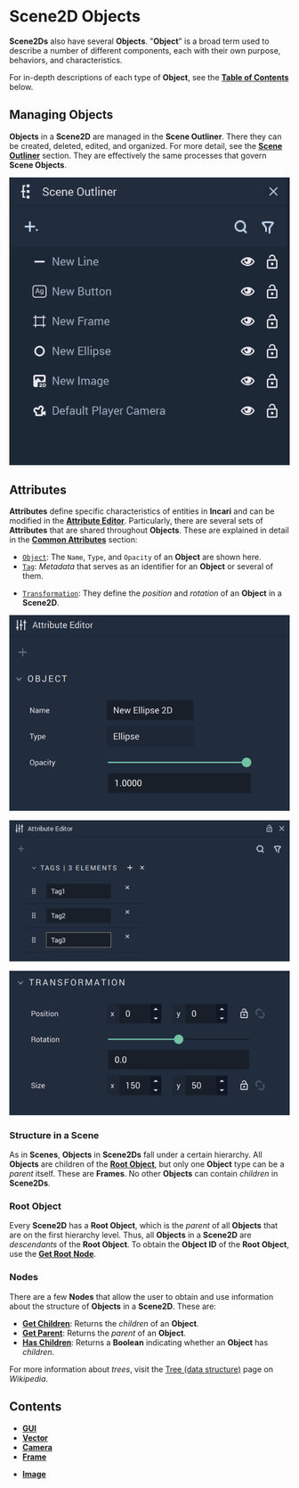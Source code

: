 # Scene2D Objects

 **Scene2Ds** also have several **Objects**. "**Object**" is a broad term used to describe a number of different components, each with their own purpose, behaviors, and characteristics.

For in-depth descriptions of each type of **Object**, see the [**Table of Contents**](#contents) below.

## Managing Objects

**Objects** in a **Scene2D** are managed in the **Scene Outliner**. There they can be created, deleted, edited, and organized. For more detail, see the [**Scene Outliner**](../../modules/scene-outliner.md) section. They are effectively the same processes that govern **Scene Objects**. 

![Objects in a Scene are managed in the Scene Outliner.](../../.gitbook/assets/2dsceneoutlinerex2.png)

## Attributes

**Attributes** define specific characteristics of entities in **Incari** and can be modified in the [**Attribute Editor**](../../modules/attribute-editor.md). Particularly, there are several sets of **Attributes** that are shared throughout **Objects**. These are explained in detail in the [**Common Attributes**](../attributes/common-attributes/) section:

* [`Object`](../attributes/common-attributes/object.md): The `Name`, `Type`, and `Opacity` of an **Object** are shown here.
* [`Tag`](../attributes/common-attributes/tag.md): _Metadata_ that serves as an identifier for an **Object** or several of them.
<!--* [`Sprite`](../attributes/common-attributes/sprite.md): They determine how an **Object** is visualized in a **Scene**.-->
* [`Transformation`](../attributes/common-attributes/transformation/README.md): They define the _position_ and _rotation_ of an **Object** in a **Scene2D**.


![Object Attributes.](../../.gitbook/assets/2datteditor.png)

![Tag Attributes.](../../.gitbook/assets/attri-tag.png)

![Transformation Attributes.](../../.gitbook/assets/2dtransformation.png)

<!--
<div>
<figure><img src="../../.gitbook/assets/2datteditor.png" alt=""><figcaption><p>Object Attributes.</p></figcaption></figure>
<figure><img src="../../.gitbook/assets/attri-tag.png" alt=""><figcaption><p>Tag Attributes.</p></figcaption></figure>
</div>

<div>
<figure><img src="../../.gitbook/assets/attri-sprite.png" alt=""><figcaption><p>Sprite Attributes.</p></figcaption></figure>
<figure><img src="../../.gitbook/assets/2dtransformation.png" alt=""><figcaption><p>Transformation Attributes.</p></figcaption></figure>
</div>
-->


<!--**Prefabs** are an important and useful type of **Object**. They are composed of a combination of **Objects** and allow the user to create several **Instances** of this combination, enact changes across all of them, or apply individual characteristics via overrides. For more information, see the [**Prefabs**](../prefabs/README.md) section.

![Creating a Prefab.](../../.gitbook/assets/prefabs1.gif)

## Objects in Logic

In the [**Logic**](../../modules/logic-editor.md), it might be necessary to make references to specific **Objects**. For this, each **Object** in a **Scene** gets assigned an **Object ID**, which is a unique identifier. The **Object ID** of an **Object** can be obtained from said **Object's** **Node**, which is created by dragging an **Object** from the **Scene Outliner** to the **Logic Editor**.

For handling and modifying **Objects** in the **Logic**, there is a special category of [**Nodes**](../../modules/logic-editor.md#nodes): the [**Object Nodes**](../../toolbox/incari/object/README.md). These **Nodes** allow the user to obtain and set **Attribute** values for **Objects**, and they receive as input the **Object ID** of the target **Object**.

![Creating an Object Node.](../../.gitbook/assets/ObjLogic2.gif)

## Structure in a Scene

**Objects** in a **Scene** are organized in a _tree_. This means that every **Object** except for the [**Root Object**](#root-object) has a _parent_ and all **Objects** may have _children_. 

The picture below shows an example. Here, `Object1` is the *parent* of `Object4` and `Object5`, `Object2` is the *parent* of `Object6`, and `Object3` has no *children*.
 
![](../../.gitbook/assets/ObjectsinHierarchy.png)


<!-- ![](../../.gitbook/assets/TreeStructure.png) -->

<!-- <div>
<figure><img src="../../.gitbook/assets/ObjectsinHierarchy.png" alt=""><figcaption><p></p></figcaption></figure>
<figure><img src="../../.gitbook/assets/TreeStructure.png" alt=""><figcaption><p></p></figcaption></figure>
</div> -->

### Structure in a Scene 

As in **Scenes**, **Objects** in **Scene2Ds** fall under a certain hierarchy. All **Objects** are children of the [**Root Object**](#root-object), but only one **Object** type can be a *parent* itself. These are **Frames**. No other **Objects** can contain *children* in **Scene2Ds**. 

### Root Object

Every **Scene2D** has a **Root Object**, which is the _parent_ of all **Objects** that are on the first hierarchy level. Thus, all **Objects** in a **Scene2D** are _descendants_ of the **Root Object**. To obtain the **Object ID** of the **Root Object**, use the [**Get Root** **Node**](../../toolbox/incari/object/get-root.md).

<!--### Managing the Structure of Objects in a Scene2D

In the **Scene Outliner**, there are three ways to make an **Object** the child of another:

* Drag an existing **Object** and drop it on top of the **Object** that will be the *parent*.

![](../../.gitbook/assets/2dcreatechildren1.gif)

* Select the **Object** that will be the *parent* and create a new **Object** by clicking the plus ![](<../../.gitbook/assets/plusIcon (4) (4) (4) (4) (4) (4) (4) (4) (1) (2) (1).PNG>) icon on the top left and selecting the **Object** to create as a *child*.

![](../../.gitbook/assets/2dcreatechildren3.gif)

* Right-click the **Object** that will be the *parent*, click on `Create` on the drop-down menu that appears and select the **Object** to create as a *child*.

![](../../.gitbook/assets/2dcreatechildren2.gif)

Moreover, **Objects** in the **Scene Outliner** can be dragged and dropped anywhere in the **Scene2D** structure.

-->
### Nodes 

There are a few **Nodes** that allow the user to obtain and use information about the structure of **Objects** in a **Scene2D**. These are:

* [**Get Children**](../../toolbox/incari/object/get-children.md): Returns the *children* of an **Object**.
* [**Get Parent**](../../toolbox/incari/object/get-parent.md): Returns the *parent* of an **Object**.
* [**Has Children**](../../toolbox/incari/object/has-children.md): Returns a **Boolean** indicating whether an **Object** has *children*.

For more information about *trees*, visit the [Tree (data structure)](https://en.wikipedia.org/wiki/Tree_(data_structure)) page on *Wikipedia*.

## Contents

* [**GUI**](gui.md)
* [**Vector**](vector2d.md)
* [**Camera**](camera2d.md)
* [**Frame**](frame.md)
<!-- * [**Group**](group2d.md) -->
* [**Image**](image.md)